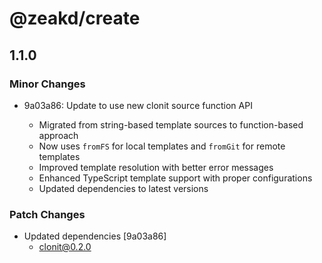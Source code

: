 # @zeakd/create

## 1.1.0

### Minor Changes

- 9a03a86: Update to use new clonit source function API

  - Migrated from string-based template sources to function-based approach
  - Now uses `fromFS` for local templates and `fromGit` for remote templates
  - Improved template resolution with better error messages
  - Enhanced TypeScript template support with proper configurations
  - Updated dependencies to latest versions

### Patch Changes

- Updated dependencies [9a03a86]
  - clonit@0.2.0
